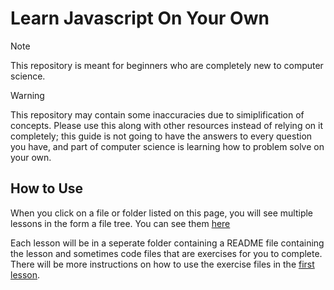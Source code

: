 # Learn Javascript On Your Own
> [!Note]
> This repository is meant for beginners who are completely new to computer science.

> [!Warning]
> This repository may contain some inaccuracies due to simiplification of concepts. Please use this along with other resources instead of relying on it completely; this guide is not going to have the answers to every question you have, and part of computer science is learning how to problem solve on your own.

## How to Use
When you click on a file or folder listed on this page, you will see multiple lessons in the form a file tree. You can see them [here](https://github.com/sbrothers7/JSLessons/tree/main/00SetupDevEnv)

Each lesson will be in a seperate folder containing a README file containing the lesson and sometimes code files that are exercises for you to complete. There will be more instructions on how to use the exercise files in the [first lesson](https://github.com/sbrothers7/JSLessons/blob/main/00SetupDevEnv/README.md).
